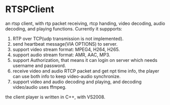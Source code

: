 # RTSPClient
an rtsp client, with rtp packet receiving, rtcp handing, video decoding, audio decoding, and playing functions.
Currently it suppports:
1. RTP over TCP(udp transmission is not implemented).
2. send heartbeat message(VIA OPTIONS) to server.
3. support video stream format: MPEG4, H264, H265.
4. support audio stream format: AMR, AAC, MP3.
5. support Authorization, that means it can login on server which needs username and password.
6. receive video and audio RTCP packet and get npt time info, the player can use both info to keep video-audio synchronize.
7. support video and audio decoding and playing, and decoding video/audio uses ffmpeg.

the client player is written in C++, with VS2008.
